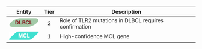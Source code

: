 |Entity|Tier|Description              |
|:----:|:----:|------------------------------|
|![DLBCL](images/icons/DLBCL_tier2.png) | 2 | Role of TLR2 mutations in DLBCL requires confirmation|
|![MCL](images/icons/MCL_tier1.png) | 1 | High-confidence MCL gene|
